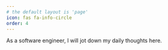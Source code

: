 ```yaml
---
# the default layout is 'page'
icon: fas fa-info-circle
order: 4
---
```


As a software engineer, I will jot down my daily thoughts here.
